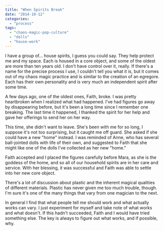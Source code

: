 ```yaml
---
title: "When Spirits Break"
date: "2014-10-12"
categories: 
  - "process"
tags: 
  - "chaos-magic-pop-culture"
  - "dolls"
  - "house-work"
---
```


I have a group of... house spirits, I guess you could say. They help protect me and my space. Each is housed in a core object, and some of the oldest are more than ten years old. I don't have control over it, really. If there's a name for the precise process I use, I couldn't tell you what it is, but it comes out of my chaos magic practice and is similar to the creation of an egregore. Each has their own personality and is very much an independent spirit after some time.

A few days ago, one of the oldest ones, Faith, broke. I was pretty heartbroken when I realized what had happened. I've had figures go away by disappearing before, but it's been a long time since I remember one breaking. The last time it happened, I thanked the spirit for her help and gave her offerings to send her on her way.

This time, she didn't want to leave. She's been with me for so long, I suppose it's not too surprising, but it caught me off guard. She asked if she could have a new "home" instead. I was reminded of Anne, who has several ball-jointed dolls with life of their own, and suggested to Faith that she might like one of the dolls I've collected as her new "home."

Faith accepted and I placed the figures carefully before Mara, as she is the goddess of the home, and so all of our household spirits are in her care and service. With her blessing, it was successful and Faith was able to settle into her new core object.

There's a lot of discussion about plastic and the inherent magical qualities of different materials. Plastic has never given me too much trouble, though. I'm sure it's one of the many things that vary from one magician to the next.

In general I find that what people tell me should work and what actually works can vary. I just experiment for myself and take note of what works and what doesn't. If this hadn't succeeded, Faith and I would have tried something else. The key is always to figure out what works, and if possible, why.
